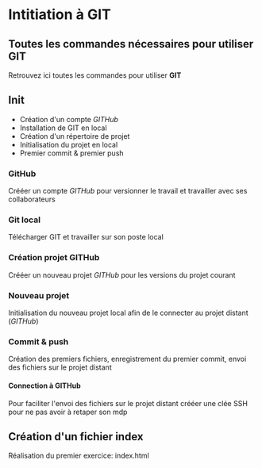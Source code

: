 # Intitiation à GIT

## Toutes les commandes nécessaires pour utiliser GIT
Retrouvez ici toutes les commandes pour utiliser **GIT**

## Init
- Création d'un compte *GITHub*
- Installation de GIT en local
- Création d'un répertoire de projet
- Initialisation du projet en local
- Premier commit & premier push

### GitHub
Crééer un compte *GITHub* pour versionner le travail et travailler avec ses collaborateurs

### Git local
Télécharger GIT et travailler sur son poste local

### Création projet GITHub
Crééer un nouveau projet *GITHub* pour les versions du projet courant

### Nouveau projet
Initialisation du nouveau projet local afin de le connecter au projet distant (*GITHub*)

### Commit & push
Création des premiers fichiers, enregistrement du premier commit, envoi des fichiers sur le projet distant

#### Connection à GITHub
Pour faciliter l'envoi des fichiers sur le projet distant crééer une clée SSH pour ne pas avoir à retaper son mdp

## Création d'un fichier index
Réalisation du premier exercice: index.html
